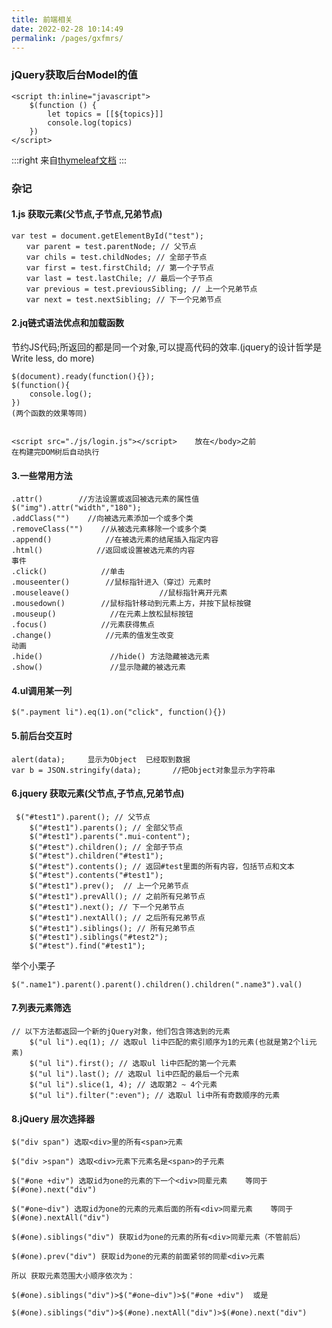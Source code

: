 ```yaml
---
title: 前端相关
date: 2022-02-28 10:14:49
permalink: /pages/gxfmrs/
---
```


### jQuery获取后台Model的值

```shell script
<script th:inline="javascript">
    $(function () {
        let topics = [[${topics}]]
        console.log(topics)
    })
</script>
```

:::right
来自[thymeleaf文档](https://www.thymeleaf.org/doc/tutorials/3.0/usingthymeleaf.html#inlining)
:::

### 杂记


#### 1.js 获取元素(父节点,子节点,兄弟节点) 

```
var test = document.getElementById("test");
　　var parent = test.parentNode; // 父节点
　　var chils = test.childNodes; // 全部子节点
　　var first = test.firstChild; // 第一个子节点
　　var last = test.lastChile; // 最后一个子节点　
　　var previous = test.previousSibling; // 上一个兄弟节点
　　var next = test.nextSibling; // 下一个兄弟节点

```

#### 2.jq链式语法优点和加载函数
节约JS代码;所返回的都是同一个对象,可以提高代码的效率.(jquery的设计哲学是Write less, do more)

```
$(document).ready(function(){});
$(function(){
    console.log();
})
(两个函数的效果等同)


<script src="./js/login.js"></script>    放在</body>之前
在构建完DOM树后自动执行
```

#### 3.一些常用方法

```
.attr()        //方法设置或返回被选元素的属性值    $("img").attr("width","180");
.addClass("")    //向被选元素添加一个或多个类
.removeClass("")    //从被选元素移除一个或多个类
.append()            //在被选元素的结尾插入指定内容
.html()            //返回或设置被选元素的内容
事件
.click()            //单击
.mouseenter()        //鼠标指针进入（穿过）元素时
.mouseleave()                    //鼠标指针离开元素
.mousedown()        //鼠标指针移动到元素上方，并按下鼠标按键
.mouseup()            //在元素上放松鼠标按钮
.focus()            //元素获得焦点
.change()            //元素的值发生改变
动画
.hide()               //hide() 方法隐藏被选元素
.show()               //显示隐藏的被选元素
```

#### 4.ul调用某一列
```
$(".payment li").eq(1).on("click", function(){})

```

#### 5.前后台交互时

```
alert(data);     显示为Object  已经取到数据
var b = JSON.stringify(data);		//把Object对象显示为字符串
``` 

#### 6.jquery 获取元素(父节点,子节点,兄弟节点)

```
 $("#test1").parent(); // 父节点
    $("#test1").parents(); // 全部父节点
    $("#test1").parents(".mui-content");
    $("#test").children(); // 全部子节点
    $("#test").children("#test1");
    $("#test").contents(); // 返回#test里面的所有内容，包括节点和文本
    $("#test").contents("#test1");
    $("#test1").prev();  // 上一个兄弟节点
    $("#test1").prevAll(); // 之前所有兄弟节点
    $("#test1").next(); // 下一个兄弟节点
    $("#test1").nextAll(); // 之后所有兄弟节点
    $("#test1").siblings(); // 所有兄弟节点
    $("#test1").siblings("#test2");
    $("#test").find("#test1");
```

举个小栗子

```
$(".name1").parent().parent().children().children(".name3").val()

```

#### 7.列表元素筛选

```
// 以下方法都返回一个新的jQuery对象，他们包含筛选到的元素
    $("ul li").eq(1); // 选取ul li中匹配的索引顺序为1的元素(也就是第2个li元素)
    $("ul li").first(); // 选取ul li中匹配的第一个元素
    $("ul li").last(); // 选取ul li中匹配的最后一个元素
    $("ul li").slice(1, 4); // 选取第2 ~ 4个元素
    $("ul li").filter(":even"); // 选取ul li中所有奇数顺序的元素

```

#### 8.jQuery 层次选择器

```
$("div span") 选取<div>里的所有<span>元素

$("div >span") 选取<div>元素下元素名是<span>的子元素

$("#one +div") 选取id为one的元素的下一个<div>同辈元素    等同于$(#one).next("div")

$("#one~div") 选取id为one的元素的元素后面的所有<div>同辈元素    等同于$(#one).nextAll("div")

$(#one).siblings("div") 获取id为one的元素的所有<div>同辈元素（不管前后）

$(#one).prev("div") 获取id为one的元素的前面紧邻的同辈<div>元素

所以 获取元素范围大小顺序依次为：

$(#one).siblings("div")>$("#one~div")>$("#one +div")  或是

$(#one).siblings("div")>$(#one).nextAll("div")>$(#one).next("div")
```